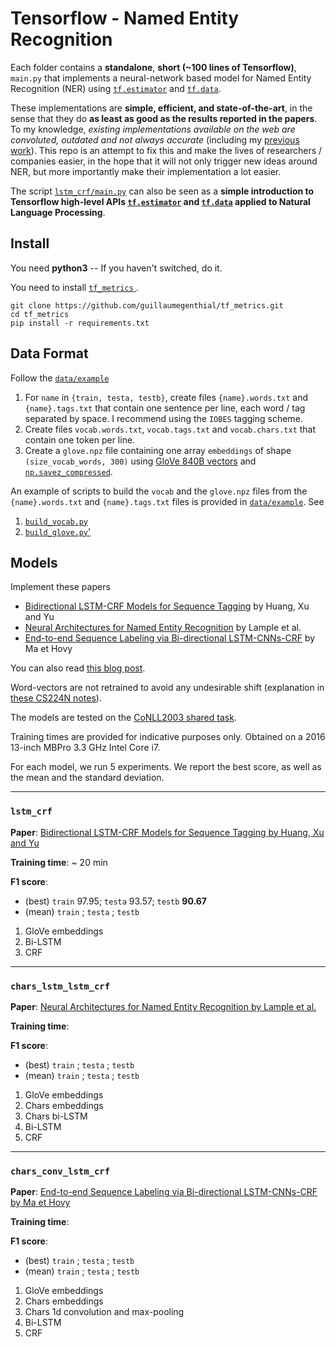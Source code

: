 # Tensorflow - Named Entity Recognition

Each folder contains a __standalone__, __short (~100 lines of Tensorflow)__, `main.py` that implements a neural-network based model for Named Entity Recognition (NER) using [`tf.estimator`](https://www.tensorflow.org/guide/custom_estimators) and [`tf.data`](https://www.tensorflow.org/guide/datasets).

These implementations are __simple, efficient, and state-of-the-art__, in the sense that they do __as least as good as the results reported in the papers__. To my knowledge, *existing implementations available on the web are convoluted, outdated and not always accurate* (including my [previous work](https://github.com/guillaumegenthial/sequence_tagging)). This repo is an attempt to fix this and make the lives of researchers / companies easier, in the hope that it will not only trigger new ideas around NER, but more importantly make their implementation a lot easier.

The script [`lstm_crf/main.py`](https://github.com/guillaumegenthial/tf_ner/blob/master/lstm_crf/main.py) can also be seen as a __simple introduction to Tensorflow high-level APIs [`tf.estimator`](https://www.tensorflow.org/guide/custom_estimators) and [`tf.data`](https://www.tensorflow.org/guide/datasets) applied to Natural Language Processing__.


## Install

You need __python3__ -- If you haven't switched, do it.

You need to install [`tf_metrics` ](https://github.com/guillaumegenthial/tf_metrics).

```
git clone https://github.com/guillaumegenthial/tf_metrics.git
cd tf_metrics
pip install -r requirements.txt
```

## Data Format

Follow the [`data/example`](https://github.com/guillaumegenthial/tf_ner/tree/master/data/example)

1. For `name` in `{train, testa, testb}`, create files `{name}.words.txt` and `{name}.tags.txt` that contain one sentence per line, each
word / tag separated by space. I recommend using the `IOBES` tagging scheme.
2. Create files `vocab.words.txt`, `vocab.tags.txt` and `vocab.chars.txt` that contain one token per line.
3. Create a `glove.npz` file containing one array `embeddings` of shape `(size_vocab_words, 300)` using [GloVe 840B vectors](https://nlp.stanford.edu/projects/glove/) and [`np.savez_compressed`](https://docs.scipy.org/doc/numpy-1.13.0/reference/generated/numpy.savez_compressed.html).

An example of scripts to build the `vocab` and the `glove.npz` files from the  `{name}.words.txt` and `{name}.tags.txt` files is provided in [`data/example`](https://github.com/guillaumegenthial/tf_ner/tree/master/data/example). See
1. [`build_vocab.py`](https://github.com/guillaumegenthial/tf_ner/blob/master/data/example/build_vocab.py)
2. [`build_glove.py`'](https://github.com/guillaumegenthial/tf_ner/blob/master/data/example/build_glove.py)


## Models

Implement these papers

- [Bidirectional LSTM-CRF Models for Sequence Tagging](https://arxiv.org/abs/1508.01991) by Huang, Xu and Yu
- [Neural Architectures for Named Entity Recognition](https://arxiv.org/abs/1603.01360) by Lample et al.
- [End-to-end Sequence Labeling via Bi-directional LSTM-CNNs-CRF](https://arxiv.org/abs/1603.01354) by Ma et Hovy

You can also read [this blog post](https://guillaumegenthial.github.io/sequence-tagging-with-tensorflow.html).

Word-vectors are not retrained to avoid any undesirable shift (explanation in [these CS224N notes](https://github.com/stanfordnlp/cs224n-winter17-notes/blob/master/notes2.pdf)).

The models are tested on the [CoNLL2003 shared task](https://www.clips.uantwerpen.be/conll2003/ner/).

Training times are provided for indicative purposes only. Obtained on a 2016 13-inch MBPro 3.3 GHz Intel Core i7.

For each model, we run 5 experiments. We report the best score, as well as the mean and the standard deviation.

---

### `lstm_crf`

__Paper__: [Bidirectional LSTM-CRF Models for Sequence Tagging by Huang, Xu and Yu](https://arxiv.org/abs/1508.01991)

__Training time__: ~ 20 min

__F1 score__:

- (best) `train` 97.95; `testa` 93.57; `testb` __90.67__
- (mean) `train`  ; `testa` ; `testb`

1. GloVe embeddings
2. Bi-LSTM
3. CRF

---

### `chars_lstm_lstm_crf`

__Paper__: [Neural Architectures for Named Entity Recognition by Lample et al.](https://arxiv.org/abs/1603.01360)

__Training time__:

__F1 score__:

- (best) `train`  ; `testa` ; `testb`
- (mean) `train`  ; `testa` ; `testb`

1. GloVe embeddings
2. Chars embeddings
3. Chars bi-LSTM
4. Bi-LSTM
5. CRF

---

### `chars_conv_lstm_crf`

__Paper__: [End-to-end Sequence Labeling via Bi-directional LSTM-CNNs-CRF by Ma et Hovy](https://arxiv.org/abs/1603.01354)

__Training time__:

__F1 score__:

- (best) `train`  ; `testa` ; `testb`
- (mean) `train`  ; `testa` ; `testb`

1. GloVe embeddings
2. Chars embeddings
3. Chars 1d convolution and max-pooling
4. Bi-LSTM
5. CRF
